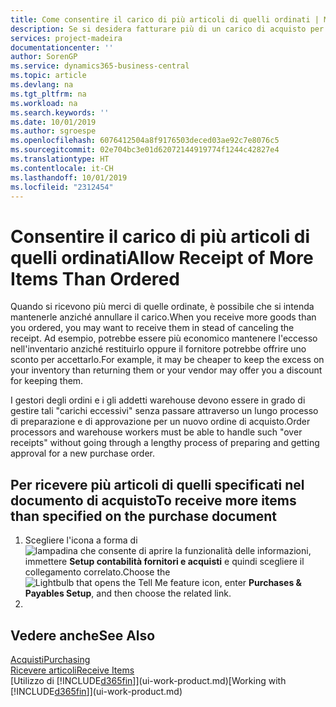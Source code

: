```yaml
---
title: Come consentire il carico di più articoli di quelli ordinati | Microsoft Docs
description: Se si desidera fatturare più di un carico di acquisto per volta, utilizzare la funzione Cumula carichi.
services: project-madeira
documentationcenter: ''
author: SorenGP
ms.service: dynamics365-business-central
ms.topic: article
ms.devlang: na
ms.tgt_pltfrm: na
ms.workload: na
ms.search.keywords: ''
ms.date: 10/01/2019
ms.author: sgroespe
ms.openlocfilehash: 6076412504a8f9176503deced03ae92c7e8076c5
ms.sourcegitcommit: 02e704bc3e01d62072144919774f1244c42827e4
ms.translationtype: HT
ms.contentlocale: it-CH
ms.lasthandoff: 10/01/2019
ms.locfileid: "2312454"
---
```

# <a name="allow-receipt-of-more-items-than-ordered"></a><span data-ttu-id="15acf-103">Consentire il carico di più articoli di quelli ordinati</span><span class="sxs-lookup"><span data-stu-id="15acf-103">Allow Receipt of More Items Than Ordered</span></span>
<span data-ttu-id="15acf-104">Quando si ricevono più merci di quelle ordinate, è possibile che si intenda mantenerle anziché annullare il carico.</span><span class="sxs-lookup"><span data-stu-id="15acf-104">When you receive more goods than you ordered, you may want to receive them in stead of canceling the receipt.</span></span> <span data-ttu-id="15acf-105">Ad esempio, potrebbe essere più economico mantenere l'eccesso nell'inventario anziché restituirlo oppure il fornitore potrebbe offrire uno sconto per accettarlo.</span><span class="sxs-lookup"><span data-stu-id="15acf-105">For example, it may be cheaper to keep the excess on your inventory than returning them or your vendor may offer you a discount for keeping them.</span></span>

<span data-ttu-id="15acf-106">I gestori degli ordini e i gli addetti warehouse devono essere in grado di gestire tali "carichi eccessivi" senza passare attraverso un lungo processo di preparazione e di approvazione per un nuovo ordine di acquisto.</span><span class="sxs-lookup"><span data-stu-id="15acf-106">Order processors and warehouse workers must be able to handle such "over receipts" without going through a lengthy process of preparing and getting approval for a new purchase order.</span></span>

## <a name="to-receive-more-items-than-specified-on-the-purchase-document"></a><span data-ttu-id="15acf-107">Per ricevere più articoli di quelli specificati nel documento di acquisto</span><span class="sxs-lookup"><span data-stu-id="15acf-107">To receive more items than specified on the purchase document</span></span>

1. <span data-ttu-id="15acf-108">Scegliere l'icona a forma di ![lampadina che consente di aprire la funzionalità delle informazioni](media/ui-search/search_small.png "Informazioni sull'operazione che si desidera eseguire"), immettere **Setup contabilità fornitori e acquisti** e quindi scegliere il collegamento correlato.</span><span class="sxs-lookup"><span data-stu-id="15acf-108">Choose the ![Lightbulb that opens the Tell Me feature](media/ui-search/search_small.png "Tell me what you want to do") icon, enter **Purchases & Payables Setup**, and then choose the related link.</span></span>
2.   

## <a name="see-also"></a><span data-ttu-id="15acf-109">Vedere anche</span><span class="sxs-lookup"><span data-stu-id="15acf-109">See Also</span></span>  
[<span data-ttu-id="15acf-110">Acquisti</span><span class="sxs-lookup"><span data-stu-id="15acf-110">Purchasing</span></span>](purchasing-manage-purchasing.md)  
[<span data-ttu-id="15acf-111">Ricevere articoli</span><span class="sxs-lookup"><span data-stu-id="15acf-111">Receive Items</span></span>](warehouse-how-receive-items.md)  
<span data-ttu-id="15acf-112">[Utilizzo di [!INCLUDE[d365fin](includes/d365fin_md.md)]](ui-work-product.md)</span><span class="sxs-lookup"><span data-stu-id="15acf-112">[Working with [!INCLUDE[d365fin](includes/d365fin_md.md)]](ui-work-product.md)</span></span>
